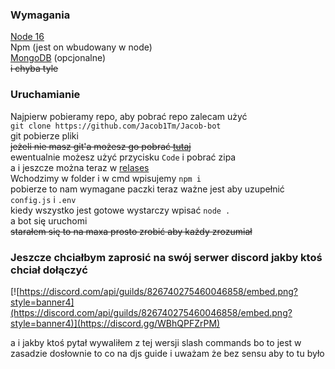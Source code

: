 ### Wymagania
[Node 16](https://nodejs.org/en/ "Node 16")\
Npm (jest on wbudowany w node)\
[MongoDB](https://www.mongodb.com "MongoDB") (opcjonalne)\
~~i chyba tyle~~
### Uruchamianie
Najpierw pobieramy repo, aby pobrać repo zalecam użyć\
`git clone https://github.com/Jacob1Tm/Jacob-bot` \
git pobierze pliki\
~~jeżeli nie masz git\'a możesz go pobrać [tutaj](https://git-scm.com/downloads "tutaj")~~ \
ewentualnie możesz użyć przycisku `Code` i pobrać zipa \
a i jeszcze można teraz w [relases](https://github.com/Jacob1Tm/Jacob-bot/releases "relases") \
Wchodzimy w folder i w cmd wpisujemy `npm i` \
pobierze to nam wymagane paczki
teraz ważne jest aby uzupełnić `config.js` i `.env` \
kiedy wszystko jest gotowe wystarczy wpisać `node .` \
a bot się uruchomi \
~~starałem się to na maxa prosto zrobić aby każdy zrozumiał~~

### Jeszcze chciałbym zaprosić na swój serwer discord jakby ktoś chciał dołączyć
[![https://discord.com/api/guilds/826740275460046858/embed.png?style=banner4](https://discord.com/api/guilds/826740275460046858/embed.png?style=banner4)](https://discord.gg/WBhQPFZrPM)

a i jakby ktoś pytał wywaliłem z tej wersji slash commands bo to jest w zasadzie dosłownie to co na 
djs guide i uważam że bez sensu aby to tu było

